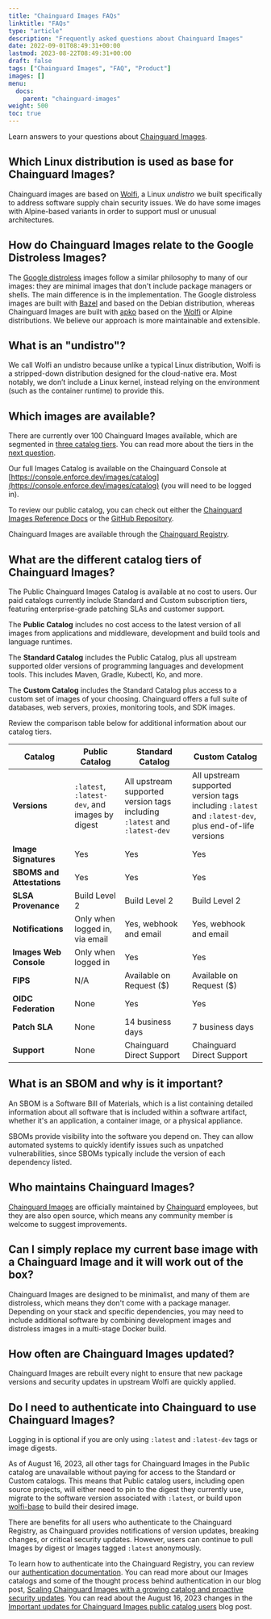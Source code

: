 ```yaml
---
title: "Chainguard Images FAQs"
linktitle: "FAQs"
type: "article"
description: "Frequently asked questions about Chainguard Images"
date: 2022-09-01T08:49:31+00:00
lastmod: 2023-08-22T08:49:31+00:00
draft: false
tags: ["Chainguard Images", "FAQ", "Product"]
images: []
menu:
  docs:
    parent: "chainguard-images"
weight: 500
toc: true
---
```


Learn answers to your questions about [Chainguard Images](https://www.chainguard.dev/chainguard-images?utm_source=docs).

## Which Linux distribution is used as base for Chainguard Images?
Chainguard images are based on [Wolfi](/open-source/wolfi/), a Linux _undistro_ we built specifically to address software supply chain security issues.
We do have some images with Alpine-based variants in order to support musl or unusual architectures.

## How do Chainguard Images relate to the Google Distroless Images?
The [Google distroless](https://github.com/GoogleContainerTools/distroless) images follow a similar
philosophy to many of our images: they are minimal images that don't include package managers or
shells. The main difference is in the implementation. The Google distroless images are built with
[Bazel](https://bazel.build) and based on the Debian distribution, whereas Chainguard Images are
built with [apko](/open-source/apko) based on the [Wolfi](/open-source/wolfi) or Alpine
distributions. We believe our approach is more maintainable and extensible.

## What is an "undistro"?
We call Wolfi an undistro because unlike a typical Linux distribution, Wolfi is a stripped-down distribution designed for the cloud-native era. Most notably, we don’t include a Linux kernel, instead relying on the environment (such as the container runtime) to provide this.

## Which images are available?

There are currently over 100 Chainguard Images available, which are segmented in [three catalog tiers](#what-are-the-different-catalog-tiers-of-chainguard-images). You can read more about the tiers in the [next question](#what-are-the-different-catalog-tiers-of-chainguard-images).

Our full Images Catalog is available on the Chainguard Console at [https://console.enforce.dev/images/catalog](https://console.enforce.dev/images/catalog) (you will need to be logged in). 

To review our public catalog, you can check out either the [Chainguard Images Reference Docs](https://edu.chainguard.dev/chainguard/chainguard-images/reference/) or the  [GitHub Repository](https://github.com/chainguard-images).

Chainguard Images are available through the [Chainguard Registry](/chainguard/chainguard-images/registry/overview/).

## What are the different catalog tiers of Chainguard Images?

The Public Chainguard Images Catalog is available at no cost to users. Our paid catalogs currently include Standard and Custom subscription tiers, featuring enterprise-grade patching SLAs and customer support. 

The **Public Catalog** includes no cost access to the latest version of all images from applications and middleware, development and build tools and language runtimes.

The **Standard Catalog** includes the Public Catalog, plus all upstream supported older versions of programming languages and development tools. This includes Maven, Gradle, Kubectl, Ko, and more.

The **Custom Catalog** includes the Standard Catalog plus access to a custom set of images of your choosing. Chainguard offers a full suite of databases, web servers, proxies, monitoring tools, and SDK images.

Review the comparison table below for additional information about our catalog tiers.

Catalog | Public Catalog | Standard Catalog | Custom Catalog
--------|----------------|------------------|---------------
**Versions** | `:latest`, `:latest-dev`, and images by digest | All upstream supported version tags including ``:latest`` and ``:latest-dev`` | All upstream supported version tags including ``:latest`` and ``:latest-dev``, plus end-of-life versions
**Image Signatures** | Yes | Yes | Yes 
**SBOMS and Attestations** | Yes | Yes | Yes
**SLSA Provenance** | Build Level 2 | Build Level 2 | Build Level 2
**Notifications** | Only when logged in, via email | Yes, webhook and email | Yes, webhook and email
**Images Web Console** | Only when logged in | Yes | Yes
**FIPS** | N/A | Available on Request ($) | Available on Request ($)
**OIDC Federation** | None | Yes | Yes
**Patch SLA** | None | 14 business days | 7 business days
**Support** | None | Chainguard Direct Support | Chainguard Direct Support

## What is an SBOM and why is it important?
An SBOM is a Software Bill of Materials, which is a list containing detailed information about all software that is included within a software artifact, whether it's an application, a container image, or a physical appliance.

SBOMs provide visibility into the software you depend on. They can allow automated systems to quickly identify issues such as unpatched vulnerabilities, since SBOMs typically include the version of each dependency listed.

## Who maintains Chainguard Images?
[Chainguard Images](https://www.chainguard.dev/chainguard-images?utm_source=docs) are officially maintained by [Chainguard](https://chainguard.dev) employees, but they are also open source, which means any community member is welcome to suggest improvements.

## Can I simply replace my current base image with a Chainguard Image and it will work out of the box?
Chainguard Images are designed to be minimalist, and many of them are distroless, which means they don't come with a package manager. Depending on your stack and specific dependencies, you may need to include additional software by combining development images and distroless images in a multi-stage Docker build.

## How often are Chainguard Images updated?
Chainguard Images are rebuilt every night to ensure that new package versions and security updates in upstream Wolfi are quickly applied.

## Do I need to authenticate into Chainguard to use Chainguard Images?
Logging in is optional if you are only using `:latest` and `:latest-dev` tags or image digests. 

As of August 16, 2023, all other tags for Chainguard Images in the Public catalog are unavailable without paying for access to the Standard or Custom catalogs. This means that Public catalog users, including open source projects, will either need to pin to the digest they currently use, migrate to the software version associated with `:latest`, or build upon [wolfi-base](/chainguard/chainguard-images/reference/wolfi-base/) to build their desired image.

There are benefits for all users who authenticate to the Chainguard Registry, as Chainguard provides notifications of version updates, breaking changes, or critical security updates. However, users can continue to pull Images by digest or Images tagged `:latest` anonymously. 

To learn how to authenticate into the Chainguard Registry, you can review our [authentication documentation](/chainguard/chainguard-images/registry/authenticating/). You can read more about our Images catalogs and some of the thought process behind authentication in our blog post, [Scaling Chainguard Images with a growing catalog and proactive security updates](https://www.chainguard.dev/unchained/scaling-chainguard-images-with-a-growing-catalog-and-proactive-security-updates). You can read about the August 16, 2023 changes in the [Important updates for Chainguard Images public catalog users](https://www.chainguard.dev/unchained/important-updates-for-chainguard-images-public-catalog-users) blog post.
